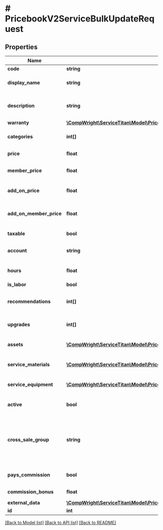 # # PricebookV2ServiceBulkUpdateRequest

## Properties

Name | Type | Description | Notes
------------ | ------------- | ------------- | -------------
**code** | **string** | Code for the SKU |
**display_name** | **string** | Name that displays with the SKU |
**description** | **string** | Description on the SKU that is displayed with the item |
**warranty** | [**\CompWright\ServiceTitan\Model\PricebookV2ServiceBulkUpdateRequestWarranty**](PricebookV2ServiceBulkUpdateRequestWarranty.md) |  |
**categories** | **int[]** | Categories that this SKU belongs to |
**price** | **float** | Price of this SKU sold |
**member_price** | **float** | The price if the item is sold to a member |
**add_on_price** | **float** | The price of the SKU is sold as an add-on item |
**add_on_member_price** | **float** | The price if the SKU is sold to a member as an add-on item |
**taxable** | **bool** | Is this SKU taxable |
**account** | **string** | The accounting account assigned to this SKU |
**hours** | **float** | Hours needed to complete this service |
**is_labor** | **bool** | Is a labor service |
**recommendations** | **int[]** | Recommended other services to include with this SKU |
**upgrades** | **int[]** | Upgrades that can be sold for this SKU |
**assets** | [**\CompWright\ServiceTitan\Model\PricebookV2SkuAssetRequest[]**](PricebookV2SkuAssetRequest.md) | Images, videos or PDFs attached to SKU |
**service_materials** | [**\CompWright\ServiceTitan\Model\PricebookV2SkuLinkRequest[]**](PricebookV2SkuLinkRequest.md) | Array of materials linked to the service |
**service_equipment** | [**\CompWright\ServiceTitan\Model\PricebookV2SkuLinkRequest[]**](PricebookV2SkuLinkRequest.md) | Array of equipment linked to the service |
**active** | **bool** | Active shows if the SKU is active or inactive |
**cross_sale_group** | **string** | A grouping of similar items that you&#39;ll then be able to track as a separate columns on the Technical Performance Board. |
**pays_commission** | **bool** | PaysCommissions shows if this task pays commission |
**commission_bonus** | **float** | Flat rate bonus paid for this task |
**external_data** | [**\CompWright\ServiceTitan\Model\PricebookV2DiscountAndFeesUpdateRequestExternalData**](PricebookV2DiscountAndFeesUpdateRequestExternalData.md) |  | [optional]
**id** | **int** |  |

[[Back to Model list]](../../README.md#models) [[Back to API list]](../../README.md#endpoints) [[Back to README]](../../README.md)

